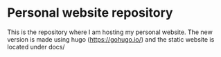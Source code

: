 # Personal website repository

This is the repository where I am hosting my personal website.
The new version is made using hugo (https://gohugo.io/) and the static website is located under docs/